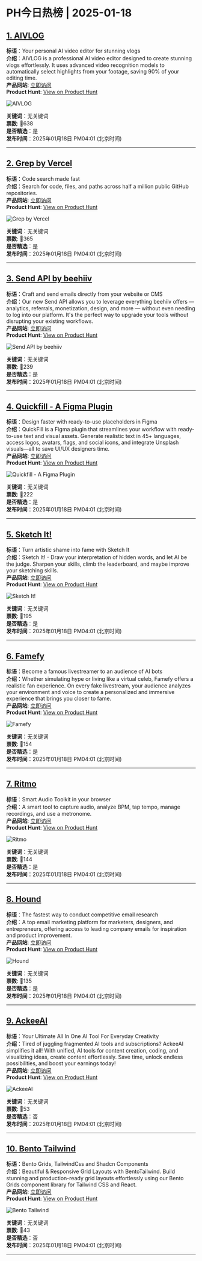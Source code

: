 # PH今日热榜 | 2025-01-18

## [1. AIVLOG](https://www.producthunt.com/posts/aivlog?utm_campaign=producthunt-api&utm_medium=api-v2&utm_source=Application%3A+linewalker+%28ID%3A+135281%29)  
**标语**：Your personal AI video editor for stunning vlogs  
**介绍**：AIVLOG is a professional AI video editor designed to create stunning vlogs effortlessly. It uses advanced video recognition models to automatically select highlights from your footage, saving 90% of your editing time.  
**产品网站**: [立即访问](https://www.producthunt.com/r/WEYBBWZXFEG54I?utm_campaign=producthunt-api&utm_medium=api-v2&utm_source=Application%3A+linewalker+%28ID%3A+135281%29)  
**Product Hunt**: [View on Product Hunt](https://www.producthunt.com/posts/aivlog?utm_campaign=producthunt-api&utm_medium=api-v2&utm_source=Application%3A+linewalker+%28ID%3A+135281%29)  

![AIVLOG](https://ph-files.imgix.net/c162e36e-4962-46a8-9f65-f5c5a1668250.png?auto=format&fit=crop&frame=1&h=512&w=1024)  

**关键词**：无关键词  
**票数**: 🔺638  
**是否精选**：是  
**发布时间**：2025年01月18日 PM04:01 (北京时间)  

---

## [2. Grep by Vercel](https://www.producthunt.com/posts/grep-by-vercel?utm_campaign=producthunt-api&utm_medium=api-v2&utm_source=Application%3A+linewalker+%28ID%3A+135281%29)  
**标语**：Code search made fast  
**介绍**：Search for code, files, and paths across half a million public GitHub repositories.  
**产品网站**: [立即访问](https://www.producthunt.com/r/KOFRQCOWLFVW7T?utm_campaign=producthunt-api&utm_medium=api-v2&utm_source=Application%3A+linewalker+%28ID%3A+135281%29)  
**Product Hunt**: [View on Product Hunt](https://www.producthunt.com/posts/grep-by-vercel?utm_campaign=producthunt-api&utm_medium=api-v2&utm_source=Application%3A+linewalker+%28ID%3A+135281%29)  

![Grep by Vercel](https://ph-files.imgix.net/d6aeff93-b6b2-49c5-a41c-6bf7f723a076.png?auto=format&fit=crop&frame=1&h=512&w=1024)  

**关键词**：无关键词  
**票数**: 🔺365  
**是否精选**：是  
**发布时间**：2025年01月18日 PM04:01 (北京时间)  

---

## [3. Send API by beehiiv](https://www.producthunt.com/posts/send-api-by-beehiiv?utm_campaign=producthunt-api&utm_medium=api-v2&utm_source=Application%3A+linewalker+%28ID%3A+135281%29)  
**标语**：Craft and send emails directly from your website or CMS  
**介绍**：Our new Send API allows you to leverage everything beehiiv offers — analytics, referrals, monetization, design, and more — without even needing to log into our platform. It's the perfect way to upgrade your tools without disrupting your existing workflows.  
**产品网站**: [立即访问](https://www.producthunt.com/r/WOZ2UUUBF4WB5K?utm_campaign=producthunt-api&utm_medium=api-v2&utm_source=Application%3A+linewalker+%28ID%3A+135281%29)  
**Product Hunt**: [View on Product Hunt](https://www.producthunt.com/posts/send-api-by-beehiiv?utm_campaign=producthunt-api&utm_medium=api-v2&utm_source=Application%3A+linewalker+%28ID%3A+135281%29)  

![Send API by beehiiv](https://ph-files.imgix.net/e518bfeb-9e1f-4a2e-aace-4cfd8bc12566.png?auto=format&fit=crop&frame=1&h=512&w=1024)  

**关键词**：无关键词  
**票数**: 🔺239  
**是否精选**：是  
**发布时间**：2025年01月18日 PM04:01 (北京时间)  

---

## [4. Quickfill - A Figma Plugin](https://www.producthunt.com/posts/quickfill-a-figma-plugin?utm_campaign=producthunt-api&utm_medium=api-v2&utm_source=Application%3A+linewalker+%28ID%3A+135281%29)  
**标语**：Design faster with ready-to-use placeholders in Figma  
**介绍**：QuickFill is a Figma plugin that streamlines your workflow with ready-to-use text and visual assets. Generate realistic text in 45+ languages, access logos, avatars, flags, and social icons, and integrate Unsplash visuals—all to save UI/UX designers time.  
**产品网站**: [立即访问](https://www.producthunt.com/r/YTRTZ6INCQSZEB?utm_campaign=producthunt-api&utm_medium=api-v2&utm_source=Application%3A+linewalker+%28ID%3A+135281%29)  
**Product Hunt**: [View on Product Hunt](https://www.producthunt.com/posts/quickfill-a-figma-plugin?utm_campaign=producthunt-api&utm_medium=api-v2&utm_source=Application%3A+linewalker+%28ID%3A+135281%29)  

![Quickfill - A Figma Plugin](https://ph-files.imgix.net/da23e9f4-2de4-4d71-b4e2-8fad77eb5a74.jpeg?auto=format&fit=crop&frame=1&h=512&w=1024)  

**关键词**：无关键词  
**票数**: 🔺222  
**是否精选**：是  
**发布时间**：2025年01月18日 PM04:01 (北京时间)  

---

## [5. Sketch It!](https://www.producthunt.com/posts/sketch-it?utm_campaign=producthunt-api&utm_medium=api-v2&utm_source=Application%3A+linewalker+%28ID%3A+135281%29)  
**标语**：Turn artistic shame into fame with Sketch It  
**介绍**：Sketch It! - Draw your interpretation of hidden words, and let AI be the judge. Sharpen your skills, climb the leaderboard, and maybe improve your sketching skills.  
**产品网站**: [立即访问](https://www.producthunt.com/r/MVH4GA2S6K62HD?utm_campaign=producthunt-api&utm_medium=api-v2&utm_source=Application%3A+linewalker+%28ID%3A+135281%29)  
**Product Hunt**: [View on Product Hunt](https://www.producthunt.com/posts/sketch-it?utm_campaign=producthunt-api&utm_medium=api-v2&utm_source=Application%3A+linewalker+%28ID%3A+135281%29)  

![Sketch It!](https://ph-files.imgix.net/503cfba9-5bf9-4ad5-9d3d-cd85ddd865d2.png?auto=format&fit=crop&frame=1&h=512&w=1024)  

**关键词**：无关键词  
**票数**: 🔺195  
**是否精选**：是  
**发布时间**：2025年01月18日 PM04:01 (北京时间)  

---

## [6. Famefy](https://www.producthunt.com/posts/famefy?utm_campaign=producthunt-api&utm_medium=api-v2&utm_source=Application%3A+linewalker+%28ID%3A+135281%29)  
**标语**：Become a famous livestreamer to an audience of AI bots  
**介绍**：Whether simulating hype or living like a virtual celeb, Famefy offers a realistic fan experience. On every fake livestream, your audience analyzes your environment and voice to create a personalized and immersive experience that brings you closer to fame.  
**产品网站**: [立即访问](https://www.producthunt.com/r/Z2MKDF6R3YAJL4?utm_campaign=producthunt-api&utm_medium=api-v2&utm_source=Application%3A+linewalker+%28ID%3A+135281%29)  
**Product Hunt**: [View on Product Hunt](https://www.producthunt.com/posts/famefy?utm_campaign=producthunt-api&utm_medium=api-v2&utm_source=Application%3A+linewalker+%28ID%3A+135281%29)  

![Famefy](https://ph-files.imgix.net/74fc4c84-6181-4f67-98f3-677e7bf9f9e4.webp?auto=format&fit=crop&frame=1&h=512&w=1024)  

**关键词**：无关键词  
**票数**: 🔺154  
**是否精选**：是  
**发布时间**：2025年01月18日 PM04:01 (北京时间)  

---

## [7. Ritmo](https://www.producthunt.com/posts/ritmo?utm_campaign=producthunt-api&utm_medium=api-v2&utm_source=Application%3A+linewalker+%28ID%3A+135281%29)  
**标语**：Smart Audio Toolkit in your browser  
**介绍**：A smart tool to capture audio, analyze BPM, tap tempo, manage recordings, and use a metronome.  
**产品网站**: [立即访问](https://www.producthunt.com/r/TOHBYJYONHBH6O?utm_campaign=producthunt-api&utm_medium=api-v2&utm_source=Application%3A+linewalker+%28ID%3A+135281%29)  
**Product Hunt**: [View on Product Hunt](https://www.producthunt.com/posts/ritmo?utm_campaign=producthunt-api&utm_medium=api-v2&utm_source=Application%3A+linewalker+%28ID%3A+135281%29)  

![Ritmo](https://ph-files.imgix.net/ecd3c276-6c50-42f7-9e47-760dfbc37532.png?auto=format&fit=crop&frame=1&h=512&w=1024)  

**关键词**：无关键词  
**票数**: 🔺144  
**是否精选**：是  
**发布时间**：2025年01月18日 PM04:01 (北京时间)  

---

## [8. Hound](https://www.producthunt.com/posts/hound-7?utm_campaign=producthunt-api&utm_medium=api-v2&utm_source=Application%3A+linewalker+%28ID%3A+135281%29)  
**标语**：The fastest way to conduct competitive email research  
**介绍**：A top email marketing platform for marketers, designers, and entrepreneurs, offering access to leading company emails for inspiration and product improvement.  
**产品网站**: [立即访问](https://www.producthunt.com/r/OTR3LZLJXRVQ7P?utm_campaign=producthunt-api&utm_medium=api-v2&utm_source=Application%3A+linewalker+%28ID%3A+135281%29)  
**Product Hunt**: [View on Product Hunt](https://www.producthunt.com/posts/hound-7?utm_campaign=producthunt-api&utm_medium=api-v2&utm_source=Application%3A+linewalker+%28ID%3A+135281%29)  

![Hound](https://ph-files.imgix.net/ebe16ed5-9f8f-488e-baca-b8755d98b96d.png?auto=format&fit=crop&frame=1&h=512&w=1024)  

**关键词**：无关键词  
**票数**: 🔺135  
**是否精选**：是  
**发布时间**：2025年01月18日 PM04:01 (北京时间)  

---

## [9. AckeeAI](https://www.producthunt.com/posts/ackeeai?utm_campaign=producthunt-api&utm_medium=api-v2&utm_source=Application%3A+linewalker+%28ID%3A+135281%29)  
**标语**：Your Ultimate All In One AI Tool For Everyday Creativity  
**介绍**：Tired of juggling fragmented AI tools and subscriptions? AckeeAI simplifies it all! With unified, AI tools for content creation, coding, and visualizing ideas, create content effortlessly. Save time, unlock endless possibilities, and boost your earnings today!  
**产品网站**: [立即访问](https://www.producthunt.com/r/F4ZSOQUJETMZO5?utm_campaign=producthunt-api&utm_medium=api-v2&utm_source=Application%3A+linewalker+%28ID%3A+135281%29)  
**Product Hunt**: [View on Product Hunt](https://www.producthunt.com/posts/ackeeai?utm_campaign=producthunt-api&utm_medium=api-v2&utm_source=Application%3A+linewalker+%28ID%3A+135281%29)  

![AckeeAI](https://ph-files.imgix.net/c5a451cd-9c47-428e-883e-d21b45b79a4b.png?auto=format&fit=crop&frame=1&h=512&w=1024)  

**关键词**：无关键词  
**票数**: 🔺53  
**是否精选**：否  
**发布时间**：2025年01月18日 PM04:01 (北京时间)  

---

## [10. Bento Tailwind](https://www.producthunt.com/posts/bento-tailwind?utm_campaign=producthunt-api&utm_medium=api-v2&utm_source=Application%3A+linewalker+%28ID%3A+135281%29)  
**标语**：Bento Grids, TailwindCss and Shadcn Components  
**介绍**：Beautiful & Responsive Grid Layouts with BentoTailwind. Build stunning and production-ready grid layouts effortlessly using our Bento Grids component library for Tailwind CSS and React.  
**产品网站**: [立即访问](https://www.producthunt.com/r/EZFX25VHN4HYCU?utm_campaign=producthunt-api&utm_medium=api-v2&utm_source=Application%3A+linewalker+%28ID%3A+135281%29)  
**Product Hunt**: [View on Product Hunt](https://www.producthunt.com/posts/bento-tailwind?utm_campaign=producthunt-api&utm_medium=api-v2&utm_source=Application%3A+linewalker+%28ID%3A+135281%29)  

![Bento Tailwind](https://ph-files.imgix.net/1ab3f489-80ed-4f8c-8866-0a5e0bd493db.png?auto=format&fit=crop&frame=1&h=512&w=1024)  

**关键词**：无关键词  
**票数**: 🔺43  
**是否精选**：否  
**发布时间**：2025年01月18日 PM04:01 (北京时间)  

---

